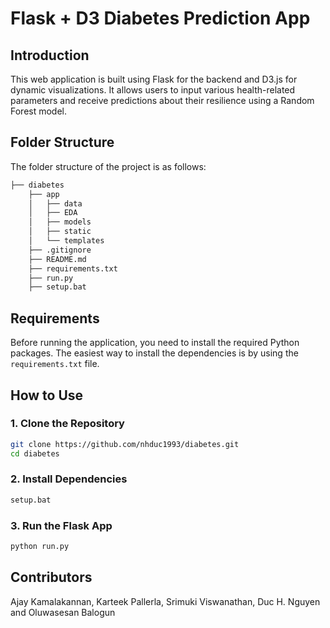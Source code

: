 # Flask + D3 Diabetes Prediction App

## Introduction
This web application is built using Flask for the backend and D3.js for dynamic visualizations. It allows users to input various health-related parameters and receive predictions about their resilience using a Random Forest model.

## Folder Structure
The folder structure of the project is as follows:

```bash
├── diabetes 
    ├── app  
    │   ├── data
    │   ├── EDA
    │   ├── models
    │   ├── static
    │   └── templates
    ├── .gitignore
    ├── README.md
    ├── requirements.txt
    ├── run.py
    ├── setup.bat
```

## Requirements

Before running the application, you need to install the required Python packages. The easiest way to install the dependencies is by using the `requirements.txt` file.

## How to Use
### 1. Clone the Repository

```bash
git clone https://github.com/nhduc1993/diabetes.git
cd diabetes
```

### 2. Install Dependencies

```bash
setup.bat
```

### 3. Run the Flask App

```bash
python run.py
```

## Contributors
Ajay Kamalakannan, Karteek Pallerla, Srimuki Viswanathan, Duc H. Nguyen and Oluwasesan Balogun 
